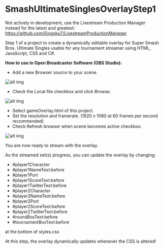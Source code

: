 # SmashUltimateSinglesOverlayStep1
Not actively in development, use the Livestream Production Manager instead for the latest and greatest: https://github.com/Gogoku7/LivestreamProductionManager

Step 1 of a project to create a dynamically editable overlay for Super Smash Bros. Ultimate Singles usable for any tournament streamer using HTML, JavaScript, CSS and C#.

**How to use in Open Broadcaster Software (OBS Studio):**
- Add a new Browser source to your scene.

![alt img](https://imgur.com/jyUlSbb.png)

- Check the Local file checkbox and click Browse.

![alt img](https://imgur.com/Zrihs9j.png)

- Select gameOverlay.html of this project.
- Set the resolution and framerate. (1920 x 1080 at 60 frames per second recommended)
- Check Refresh browser when scene becomes active checkbox.

![alt img](https://imgur.com/HqLlHKs.png)

You are now ready to stream with the overlay.

As the streamed set(s) progress, you can update the overlay by changing:

- #player1Character
- #player1NameText:before
- #player1Port
- #player1ScoreText:before
- #player1TwitterText:before
- #player2Character
- #player2NameText:before
- #player2Port
- #player2ScoreText:before
- #player2TwitterText:before
- #roundBoxText:before
- #tournamentBoxText:before

at the bottom of styles.css

At this step, the overlay dynamically updates whenever the CSS is altered!

